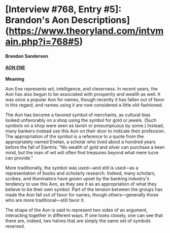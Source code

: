 # [Interview #768, Entry #5]: Brandon's Aon Descriptions](https://www.theoryland.com/intvmain.php?i=768#5)

#### Brandon Sanderson

#### [AON ENE](http://www.brandonsanderson.com/store/item/15/Aon-Ene-Pendant)

**Meaning**

Aon Ene represents wit, intelligence, and cleverness. In recent years, the Aon has also begun to be associated with prosperity and wealth as well. It was once a popular Aon for names, though recently it has fallen out of favor in this regard, and names using it are now considered a little old-fashioned.

The Aon has become a favored symbol of merchants, as cultural bias looked unfavorably on a shop using the symbol for gold or jewels. (Such symbols on a shop were seen as lavish or presumptuous by some.) Instead, many bankers instead use this Aon on their door to indicate their profession. The appropriation of the symbol is a reference to a quote from the appropriately named Enelan, a scholar who lived about a hundred years before the fall of Elantris: "No wealth of gold and silver can purchase a keen mind, but the man of wit will often find treasures beyond what mere lucre can provide."

More traditionally, the symbol was used—and still is used—as a representation of books and scholarly research. Indeed, many scholars, scribes, and illuminators have grown upset by the banking industry's tendency to use this Aon, as they see it as an appropriation of what they believe to be their own symbol. Part of the tension between the groups has made the Aon fall out of favor for names, though others—generally those who are more traditional—still favor it.

The shape of the Aon is said to represent two sides of an argument, interacting together in different ways. If one looks closely, one can see that there are, indeed, two halves that are simply the same set of symbols reversed.

